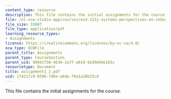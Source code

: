 ```yaml
---
content_type: resource
description: This file contains the initial assignments for the course.
file: /ol-ocw-studio-app/courses/esd-123j-systems-perspectives-on-industrial-ecology-spring-2006/17421fc965967d6ea6de79a1a28b33cd_assignment1_2.pdf
file_size: 33087
file_type: application/pdf
learning_resource_types:
- Assignments
license: https://creativecommons.org/licenses/by-nc-sa/4.0/
ocw_type: OCWFile
parent_title: Assignments
parent_type: CourseSection
parent_uid: 99941f50-4636-2a7f-a019-92d9d49e165c
resourcetype: Document
title: assignment1_2.pdf
uid: 17421fc9-6596-7d6e-a6de-79a1a28b33cd
---
```

This file contains the initial assignments for the course.